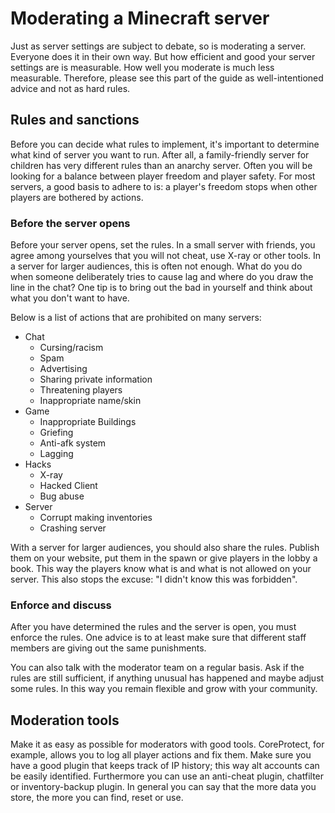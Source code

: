 # Moderating a Minecraft server

Just as server settings are subject to debate, so is moderating a server. Everyone does it in their own way. But how efficient and good your server settings are is measurable. How well you moderate is much less measurable. Therefore, please see this part of the guide as well-intentioned advice and not as hard rules.

## Rules and sanctions

Before you can decide what rules to implement, it&#39;s important to determine what kind of server you want to run. After all, a family-friendly server for children has very different rules than an anarchy server. Often you will be looking for a balance between player freedom and player safety. For most servers, a good basis to adhere to is: a player&#39;s freedom stops when other players are bothered by actions.

### Before the server opens

Before your server opens, set the rules. In a small server with friends, you agree among yourselves that you will not cheat, use X-ray or other tools. In a server for larger audiences, this is often not enough. What do you do when someone deliberately tries to cause lag and where do you draw the line in the chat? One tip is to bring out the bad in yourself and think about what you don&#39;t want to have.

Below is a list of actions that are prohibited on many servers:

- Chat
  - Cursing/racism
  - Spam
  - Advertising
  - Sharing private information
  - Threatening players
  - Inappropriate name/skin
- Game
  - Inappropriate Buildings
  - Griefing
  - Anti-afk system
  - Lagging
- Hacks
  - X-ray
  - Hacked Client
  - Bug abuse
- Server
  - Corrupt making inventories
  - Crashing server

With a server for larger audiences, you should also share the rules. Publish them on your website, put them in the spawn or give players in the lobby a book. This way the players know what is and what is not allowed on your server. This also stops the excuse: &quot;I didn&#39;t know this was forbidden&quot;.

### Enforce and discuss

After you have determined the rules and the server is open, you must enforce the rules. One advice is to at least make sure that different staff members are giving out the same punishments.

You can also talk with the moderator team on a regular basis. Ask if the rules are still sufficient, if anything unusual has happened and maybe adjust some rules. In this way you remain flexible and grow with your community.

## Moderation tools

Make it as easy as possible for moderators with good tools. CoreProtect, for example, allows you to log all player actions and fix them. Make sure you have a good plugin that keeps track of IP history; this way alt accounts can be easily identified. Furthermore you can use an anti-cheat plugin, chatfilter or inventory-backup plugin. In general you can say that the more data you store, the more you can find, reset or use.
